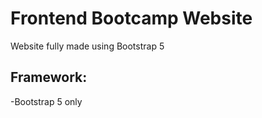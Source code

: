 # Frontend Bootcamp Website

Website fully made using Bootstrap 5

## Framework:

-Bootstrap 5 only
